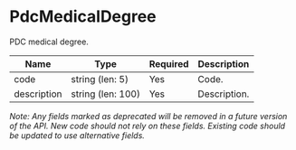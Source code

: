 # PdcMedicalDegree

PDC medical degree.

| Name | Type | Required | Description |
| - | - | - | - |
| code | string (len: 5) | Yes | Code. |
| description | string (len: 100) | Yes | Description. |

*Note: Any fields marked as deprecated will be removed in a future version of the API. New code should not rely on these fields. Existing code should be updated to use alternative fields.*

